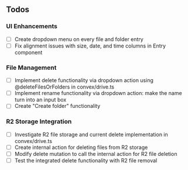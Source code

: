 ## Todos

### UI Enhancements

- [ ] Create dropdown menu on every file and folder entry
- [ ] Fix alignment issues with size, date, and time columns in Entry component

### File Management

- [ ] Implement delete functionality via dropdown action using @deleteFilesOrFolders in convex/drive.ts
- [ ] Implement rename functionality via dropdown action: make the name turn into an input box
- [ ] Create "Create folder" functionality

### R2 Storage Integration

- [ ] Investigate R2 file storage and current delete implementation in convex/drive.ts
- [ ] Create internal action for deleting files from R2 storage
- [ ] Modify delete mutation to call the internal action for R2 file deletion
- [ ] Test the integrated delete functionality with R2 file removal
